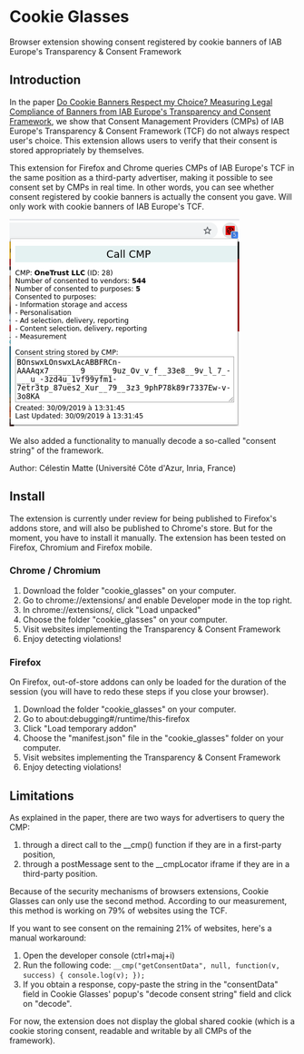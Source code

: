 # Cookie Glasses
Browser extension showing consent registered by cookie banners of IAB Europe's Transparency &amp; Consent Framework

## Introduction

In the paper [Do Cookie Banners Respect my Choice? Measuring Legal Compliance of Banners from IAB Europe's Transparency and Consent Framework](https://arxiv.org/abs/1911.09964), we show that Consent Management Providers (CMPs) of IAB Europe's Transparency & Consent Framework (TCF) do not always respect user's choice. This extension allows users to verify that their consent is stored appropriately by themselves.

This extension for Firefox and Chrome queries CMPs of IAB Europe's TCF in the same position as a third-party advertiser, making it possible to see consent set by CMPs in real time.
In other words, you can see whether consent registered by cookie banners is actually the consent you gave.
Will only work with cookie banners of IAB Europe's TCF.

![User interface of the extension](extension_popup.png?raw=true "User interface")

We also added a functionality to manually decode a so-called "consent string" of the framework.

Author: Célestin Matte (Université Côte d'Azur, Inria, France)

## Install

The extension is currently under review for being published to Firefox's addons store, and will also be published to Chrome's store. But for the moment, you have to install it manually.
The extension has been tested on Firefox, Chromium and Firefox mobile.

### Chrome / Chromium

1. Download the folder "cookie_glasses" on your computer.
2. Go to chrome://extensions/ and enable Developer mode in the top right.
3. In chrome://extensions/, click "Load unpacked"
4. Choose the folder "cookie_glasses" on your computer.
5. Visit websites implementing the Transparency & Consent Framework
6. Enjoy detecting violations!

### Firefox

On Firefox, out-of-store addons can only be loaded for the duration of the session (you will have to redo these steps if you close your browser).

1. Download the folder "cookie_glasses" on your computer.
2. Go to about:debugging#/runtime/this-firefox
3. Click "Load temporary addon"
4. Choose the "manifest.json" file in the "cookie_glasses" folder on your computer.
5. Visit websites implementing the Transparency & Consent Framework
6. Enjoy detecting violations!

## Limitations

As explained in the paper, there are two ways for advertisers to query the CMP:
1. through a direct call to the __cmp() function if they are in a first-party position,
2. through a postMessage sent to the __cmpLocator iframe if they are in a third-party position.

Because of the security mechanisms of browsers extensions, Cookie Glasses can only use the second method. According to our measurement, this method is working on 79% of websites using the TCF.

If you want to see consent on the remaining 21% of websites, here's a manual workaround:
1. Open the developer console (ctrl+maj+i)
2. Run the following code: `__cmp("getConsentData", null, function(v, success) { console.log(v); });`
3. If you obtain a response, copy-paste the string in the "consentData" field in Cookie Glasses' popup's "decode consent string" field and click on "decode".

For now, the extension does not display the global shared cookie (which is a cookie storing consent, readable and writable by all CMPs of the framework).
